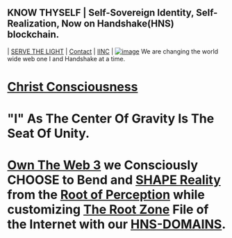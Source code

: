 ## KNOW THYSELF | Self-Sovereign Identity, Self-Realization, Now on Handshake(HNS) blockchain.

| [SERVE THE LIGHT](http://workinthedark.servethelight.hns.to/) | [Contact](mailto:innerinetcompany@gmail.com) | [IINC](http://dlink.innerinetcompany.hns.to/) |
 [![image](https://user-images.githubusercontent.com/37987346/103435699-6be72500-4be0-11eb-8264-7dcb24c14987.png)](http://shapereality.innerinetcompany.hns.to/)
We are changing the world wide web one I and Handshake at a time.

# [Christ Consciousness](http://christconsciousness.hns.to/)

# "I" As The Center Of Gravity Is The Seat Of Unity. 
 # [Own The Web 3](http://official.owntheweb3.hns.to/) we Consciously CHOOSE to Bend and [SHAPE Reality](http://innerinetcompany.shapereality.hns.to/) from the [Root of Perception](http://findusontheweb.innericompany.hns.to/) while customizing [The Root Zone](http://therootzone.hns.to/) File of the Internet with our [HNS-DOMAINS](http://home.hns-domains.hns.to/).
